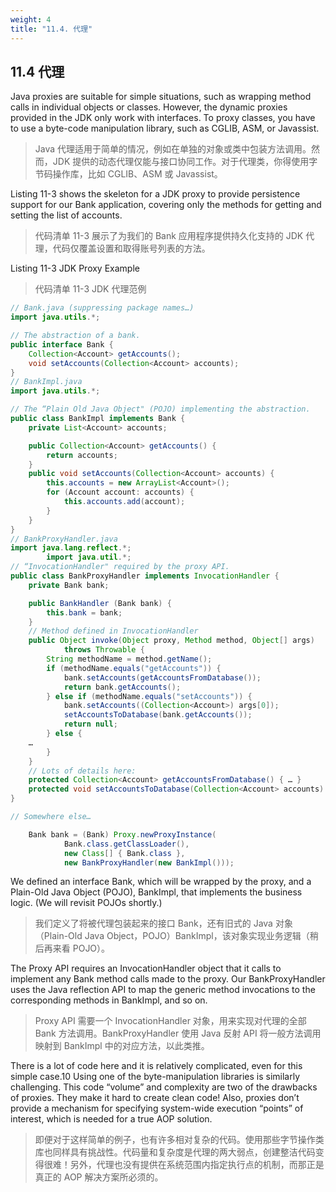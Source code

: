 ```yaml
---
weight: 4
title: "11.4. 代理"
---
```


## 11.4 代理

Java proxies are suitable for simple situations, such as wrapping method calls in individual objects or classes. However, the dynamic proxies provided in the JDK only work with interfaces. To proxy classes, you have to use a byte-code manipulation library, such as CGLIB, ASM, or Javassist.

> Java 代理适用于简单的情况，例如在单独的对象或类中包装方法调用。然而，JDK 提供的动态代理仅能与接口协同工作。对于代理类，你得使用字节码操作库，比如 CGLIB、ASM 或 Javassist。

Listing 11-3 shows the skeleton for a JDK proxy to provide persistence support for our Bank application, covering only the methods for getting and setting the list of accounts.

> 代码清单 11-3 展示了为我们的 Bank 应用程序提供持久化支持的 JDK 代理，代码仅覆盖设置和取得账号列表的方法。

Listing 11-3 JDK Proxy Example

> 代码清单 11-3 JDK 代理范例

```java
// Bank.java (suppressing package names…)
import java.utils.*;

// The abstraction of a bank.
public interface Bank {
    Collection<Account> getAccounts();
    void setAccounts(Collection<Account> accounts);
}
// BankImpl.java
import java.utils.*;

// The “Plain Old Java Object" (POJO) implementing the abstraction.
public class BankImpl implements Bank {
    private List<Account> accounts;

    public Collection<Account> getAccounts() {
        return accounts;
    }
    public void setAccounts(Collection<Account> accounts) {
        this.accounts = new ArrayList<Account>();
        for (Account account: accounts) {
            this.accounts.add(account);
        }
    }
}
// BankProxyHandler.java
import java.lang.reflect.*;
        import java.util.*;
// “InvocationHandler" required by the proxy API.
public class BankProxyHandler implements InvocationHandler {
    private Bank bank;

    public BankHandler (Bank bank) {
        this.bank = bank;
    }
    // Method defined in InvocationHandler
    public Object invoke(Object proxy, Method method, Object[] args)
            throws Throwable {
        String methodName = method.getName();
        if (methodName.equals("getAccounts")) {
            bank.setAccounts(getAccountsFromDatabase());
            return bank.getAccounts();
        } else if (methodName.equals("setAccounts")) {
            bank.setAccounts((Collection<Account>) args[0]);
            setAccountsToDatabase(bank.getAccounts());
            return null;
        } else {
    …
        }
    }
    // Lots of details here:
    protected Collection<Account> getAccountsFromDatabase() { … }
    protected void setAccountsToDatabase(Collection<Account> accounts) { … }
}

// Somewhere else…

    Bank bank = (Bank) Proxy.newProxyInstance(
            Bank.class.getClassLoader(),
            new Class[] { Bank.class },
            new BankProxyHandler(new BankImpl()));
```

We defined an interface Bank, which will be wrapped by the proxy, and a Plain-Old Java Object (POJO), BankImpl, that implements the business logic. (We will revisit POJOs shortly.)

> 我们定义了将被代理包装起来的接口 Bank，还有旧式的 Java 对象（Plain-Old Java Object，POJO）BankImpl，该对象实现业务逻辑（稍后再来看 POJO）。

The Proxy API requires an InvocationHandler object that it calls to implement any Bank method calls made to the proxy. Our BankProxyHandler uses the Java reflection API to map the generic method invocations to the corresponding methods in BankImpl, and so on.

> Proxy API 需要一个 InvocationHandler 对象，用来实现对代理的全部 Bank 方法调用。BankProxyHandler 使用 Java 反射 API 将一般方法调用映射到 BankImpl 中的对应方法，以此类推。

There is a lot of code here and it is relatively complicated, even for this simple case.10 Using one of the byte-manipulation libraries is similarly challenging. This code “volume” and complexity are two of the drawbacks of proxies. They make it hard to create clean code! Also, proxies don’t provide a mechanism for specifying system-wide execution “points” of interest, which is needed for a true AOP solution.

> 即便对于这样简单的例子，也有许多相对复杂的代码。使用那些字节操作类库也同样具有挑战性。代码量和复杂度是代理的两大弱点，创建整洁代码变得很难！另外，代理也没有提供在系统范围内指定执行点的机制，而那正是真正的 AOP 解决方案所必须的。